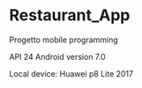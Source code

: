 # Restaurant_App
Progetto mobile programming


API 24
Android version 7.0

Local device: Huawei p8 Lite 2017
